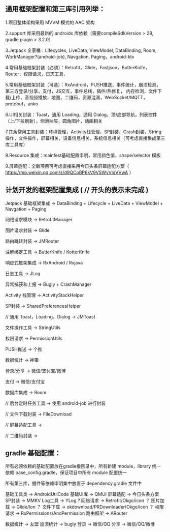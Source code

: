 
## 通用框架配置和第三库引用列举：

1.项目整体架构采用 MVVM 模式的 AAC 架构

2.support 库采用最新的 androidx 库依赖（需要compileSdkVersion > 28, gradle plugin > 3.2.0）

3.Jetpack 全家桶：Lifecycles, LiveData, ViewModel, DataBinding, Room, WorkManager?(android-job), Navgation, Paging，android-ktx

4.常用基础框架封装（必须）：Retrofit，Glide，Fastjson，ButterKnife，Router，权限请求，日志工具，

5.常用基础框架封装（可选）：RxAndroid，PUSH推送，事件统计，崩溃检测，第三方登录/分享，支付，JS交互，事件总线，插件/热修复，
                         内存检测，文件下载/上传，音视频播放，地图，二维码，资源混淆，WebSocket/MQTT，protobuf，anko

6.UI相关封装：Toast，通用 Loading，通用 Dialog，顶/底部导航，列表控件（上/下拉刷新），侧滑抽屉，圆角图片，动画相关

7.其余常用工具封装：环境管理，Activity栈管理，SP封装，Crash封装，String操作，文件操作，屏幕相关，设备信息相关，系统信息相关（可考虑直接集成第三库工具库）

8.Resource 集成：mainfest基础配置申明，常用颜色值，shape/selector 模板

9.屏幕适配：全新项目可考虑直接采用今日头条屏幕适配方案（ https://mp.weixin.qq.com/s/d9QCoBP6kV9VSWvVldVVwA ）


## 计划开发的框架配置集成 ( // 开头的表示未完成 )

Jetpack 基础框架集成 -> DataBinding + Lifecycle + LiveData + ViewModel + Navgation + Paging

网络请求模块 -> RetrofitManager

图片请求封装 -> Glide

路由跳转封装 -> JMRouter

注解绑定工具 -> ButterKnife / KotterKnife

响应式框架集成 -> RxAndroid / Rxjava

日志工具 -> JLog

异常捕获和上报 -> Bugly + CrashManager

Activity 栈管理 -> ActivityStackHelper

SP封装 -> SharedPreferencesHelper

// 通用 Toast，Loading，Dialog -> JMToast

文件操作工具 -> StringUtils

权限请求 -> PermissionUtils

PUSH推送 -> 个推

数据统计 -> 神策

登录/分享 -> 微信/支付宝/微博

支付 -> 微信/支付宝

数据库集成 -> Room

// 后台定时任务工具 -> 使用 android-job 进行封装

// 文件下载封装 -> FileDownload

// 屏幕适配工具 -> 

// 二维码封装 -> 


## gradle 基础配置：

所有必须依赖的基础配置放在gradle根目录中，所有新建 module，library 统一依赖 base_config.gradle，保证项目中所有 module 配置统一

所有第三库，插件等依赖申明集中放置于 dependency.gradle 文件中



基础工具类 -> AndroidUtilCode
基础UI库 -> QMUI
屏幕适配 -> 今日头条方案
SP封装 -> MMKV
Log工具 -> YLog ?
网络请求 -> Retrofit/Okgo/icon ？
图片加载 -> Glide/Ion ？
文件下载 -> okdownload/PRDownloader/Okgo/icon ？
权限请求 -> RxPermissions/AndPermission
路由框架 -> ARouter

数据统计 -> 友盟
崩溃统计 -> bugly
登录 -> 微信/QQ
分享 -> 微信/QQ/微博


